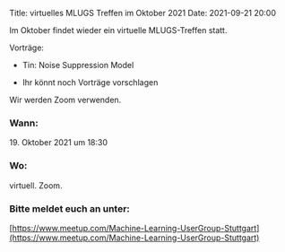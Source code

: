 Title: virtuelles MLUGS Treffen im Oktober 2021
Date: 2021-09-21 20:00

Im Oktober findet wieder ein virtuelle MLUGS-Treffen statt.

Vorträge:

- Tin: Noise Suppression Model

- Ihr könnt noch Vorträge vorschlagen

Wir werden Zoom verwenden.


### Wann:

<p>19. Oktober 2021 um 18:30</p>  

### Wo:

virtuell. Zoom.

### Bitte meldet euch an unter:
[https://www.meetup.com/Machine-Learning-UserGroup-Stuttgart](https://www.meetup.com/Machine-Learning-UserGroup-Stuttgart)
